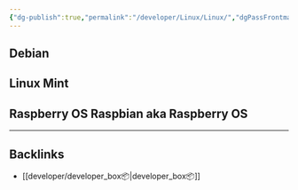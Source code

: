 ```yaml
---
{"dg-publish":true,"permalink":"/developer/Linux/Linux/","dgPassFrontmatter":true}
---
```


## Debian

## Linux Mint

## Raspberry OS Raspbian aka Raspberry OS


---
## Backlinks
- [[developer/developer_box📦\|developer_box📦]]